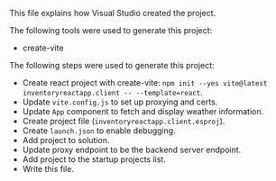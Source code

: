 This file explains how Visual Studio created the project.

The following tools were used to generate this project:
- create-vite

The following steps were used to generate this project:
- Create react project with create-vite: `npm init --yes vite@latest inventoryreactapp.client -- --template=react`.
- Update `vite.config.js` to set up proxying and certs.
- Update `App` component to fetch and display weather information.
- Create project file (`inventoryreactapp.client.esproj`).
- Create `launch.json` to enable debugging.
- Add project to solution.
- Update proxy endpoint to be the backend server endpoint.
- Add project to the startup projects list.
- Write this file.
